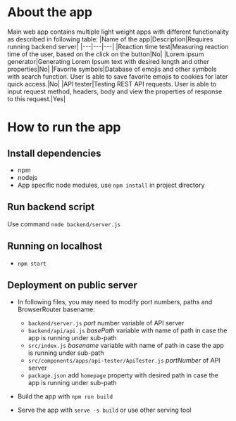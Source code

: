 # About the app

Main web app contains multiple light weight apps with different functionality as described in following table:
|Name of the app|Description|Requires running backend server|
|---|---|---|
|Reaction time test|Measuring reaction time of the user, based on the click on the button|No|
|Lorem ipsum generator|Generating Lorem Ipsum text with desired length and other properties|No|
|Favorite symbols|Database of emojis and other symbols with search function. User is able to save favorite emojis to cookies for later quick access.|No|
|API tester|Testing REST API requests. User is able to input request method, headers, body and view the properties of response to this request.|Yes|

# How to run the app

## Install dependencies

- npm
- nodejs
- App specific node modules, use `npm install` in project directory

## Run backend script

Use command `node backend/server.js`

## Running on localhost

- `npm start`

## Deployment on public server

- In following files, you may need to modify port numbers, paths and BrowserRouter basename:
  - `backend/server.js` *port* number variable of API server
  - `backend/api/api.js` *basePath* variable with name of path in case the app is running under sub-path
  - `src/index.js` *basename* variable with name of path in case the app is running under sub-path
  - `src/components/apps/api-tester/ApiTester.js` *portNumber* of API server 
  - `package.json` add `homepage` property with desired path in case the app is running under sub-path

- Build the app with `npm run build`

- Serve the app with `serve -s build` or use other serving tool
